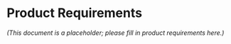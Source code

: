 # Product Requirements

*(This document is a placeholder; please fill in product requirements here.)* 